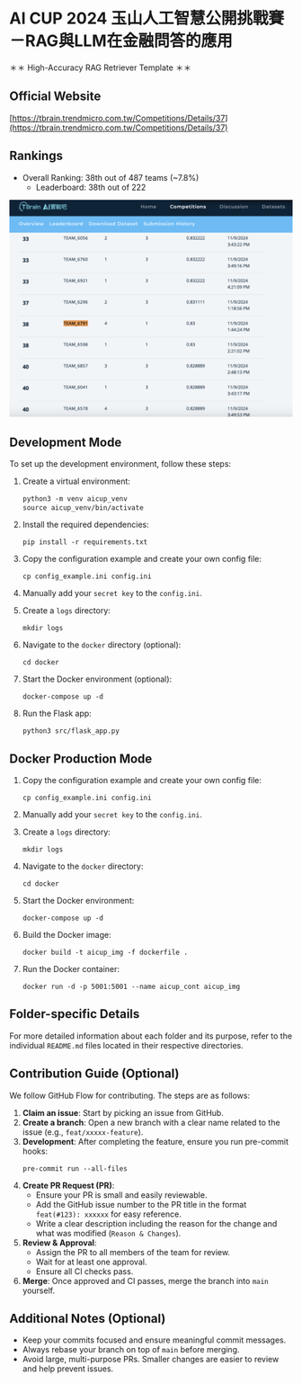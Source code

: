 # AI CUP 2024 玉山人工智慧公開挑戰賽－RAG與LLM在金融問答的應用
＊＊ High-Accuracy RAG Retriever Template ＊＊

## Official Website

[https://tbrain.trendmicro.com.tw/Competitions/Details/37](https://tbrain.trendmicro.com.tw/Competitions/Details/37)

## Rankings

- Overall Ranking: 38th out of 487 teams (~7.8%)
   - Leaderboard: 38th out of 222

![AI Cup Result](img/aicup_result.png)

## Development Mode
To set up the development environment, follow these steps:

1. Create a virtual environment:
   ```
   python3 -m venv aicup_venv
   source aicup_venv/bin/activate
   ```

2. Install the required dependencies:
   ```
   pip install -r requirements.txt
   ```

3. Copy the configuration example and create your own config file:
   ```
   cp config_example.ini config.ini
   ```

4. Manually add your `secret key` to the `config.ini`.

5. Create a `logs` directory:
   ```
   mkdir logs
   ```

6. Navigate to the `docker` directory (optional):
   ```
   cd docker
   ```

7. Start the Docker environment (optional):
   ```
   docker-compose up -d
   ```

8. Run the Flask app:
   ```
   python3 src/flask_app.py
   ```

## Docker Production Mode

1. Copy the configuration example and create your own config file:
   ```
   cp config_example.ini config.ini
   ```

2. Manually add your `secret key` to the `config.ini`.

3. Create a `logs` directory:
   ```
   mkdir logs
   ```

4. Navigate to the `docker` directory:
   ```
   cd docker
   ```

5. Start the Docker environment:
   ```
   docker-compose up -d
   ```

6. Build the Docker image:
   ```
   docker build -t aicup_img -f dockerfile .
   ```

7. Run the Docker container:
   ```
   docker run -d -p 5001:5001 --name aicup_cont aicup_img
   ```

## Folder-specific Details
For more detailed information about each folder and its purpose, refer to the individual `README.md` files located in their respective directories.

## Contribution Guide (Optional)
We follow GitHub Flow for contributing. The steps are as follows:

1. **Claim an issue**: Start by picking an issue from GitHub.
2. **Create a branch**: Open a new branch with a clear name related to the issue (e.g., `feat/xxxxx-feature`).
3. **Development**: After completing the feature, ensure you run pre-commit hooks:
   ```
   pre-commit run --all-files
   ```
4. **Create PR Request (PR)**:
   - Ensure your PR is small and easily reviewable.
   - Add the GitHub issue number to the PR title in the format `feat(#123): xxxxxx` for easy reference.
   - Write a clear description including the reason for the change and what was modified (`Reason & Changes`).
5. **Review & Approval**:
   - Assign the PR to all members of the team for review.
   - Wait for at least one approval.
   - Ensure all CI checks pass.
6. **Merge**: Once approved and CI passes, merge the branch into `main` yourself.

## Additional Notes (Optional)
- Keep your commits focused and ensure meaningful commit messages.
- Always rebase your branch on top of `main` before merging.
- Avoid large, multi-purpose PRs. Smaller changes are easier to review and help prevent issues.
